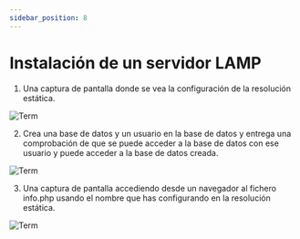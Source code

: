 ```yaml
---
sidebar_position: 8
---
```


# Instalación de un servidor LAMP

1. Una captura de pantalla donde se vea la configuración de la resolución estática.

![Term](/img/IAW/taller1IAW2.png)

2. Crea una base de datos y un usuario en la base de datos y entrega una comprobación de que se puede acceder a la base de datos con ese usuario y puede acceder a la base de datos creada.

![Term](/img/IAW/taller1IAW2-2.png)

3. Una captura de pantalla accediendo desde un navegador al fichero info.php usando el nombre que has configurando en la resolución estática.

![Term](/img/IAW/taller1IAW2-3.png)
